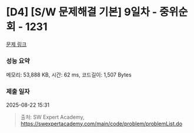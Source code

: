 # [D4] [S/W 문제해결 기본] 9일차 - 중위순회 - 1231 

[문제 링크](https://swexpertacademy.com/main/code/problem/problemDetail.do?contestProbId=AV140YnqAIECFAYD) 

### 성능 요약

메모리: 53,888 KB, 시간: 62 ms, 코드길이: 1,507 Bytes

### 제출 일자

2025-08-22 15:31



> 출처: SW Expert Academy, https://swexpertacademy.com/main/code/problem/problemList.do
